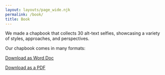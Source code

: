 ```yaml
---
layout: layouts/page_wide.njk
permalink: /book/
title: Book
---
```


We made a chapbook that collects 30 alt-text selfies, showcasing a variety of styles, approaches, and perspectives.

Our chapbook comes in many formats:

<a href="#" class="ats-button">Download as Word Doc</a>

<a href="#" class="ats-button">Download as a PDF</a>